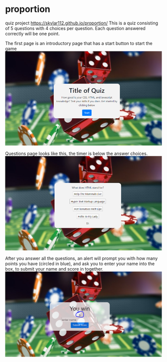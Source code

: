 # proportion
quiz project
https://skylar112.github.io/proportion/
This is a quiz consisting of 5 questions with 4 choices per question.
Each question answered correctly will be one point.


The first page is an introductory page that has a start button to start the game
![](/Images/Opening.PNG)

Questions page looks like this, the timer is below the answer choices.
![](/Images/Questions%20Page.PNG)

After you answer all the questions, an alert will prompt you with how many points you have (circled in blue), and ask you to enter your name into the box, to submit your name and score in together.
![](/Images/YouWin.PNG)
